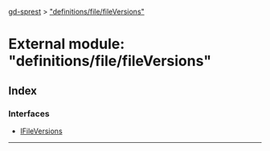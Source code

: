 [gd-sprest](../README.md) > ["definitions/file/fileVersions"](../modules/_definitions_file_fileversions_.md)



# External module: "definitions/file/fileVersions"

## Index

### Interfaces

* [IFileVersions](../interfaces/_definitions_file_fileversions_.ifileversions.md)



---
